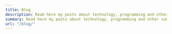 ```yaml
---
title: Blog
description: Read here my posts about technology, programming and other subjects.
summary: Read here my posts about technology, programming and other subjects.       
url: "/blog/"
---
```

